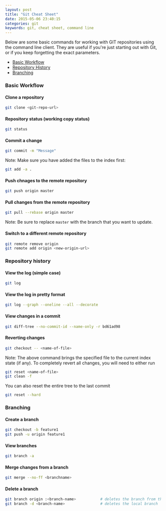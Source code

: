 ```yaml
---
layout: post
title: "Git Cheat Sheet"
date: 2015-05-06 23:40:15
categories: git
keywords: git, cheat sheet, command line
---
```


Below are some basic commands for working with GIT repositories using the
command line client. They are useful if you're just starting out with Git, or if
you keep forgetting the exact parameters.

<!-- more -->

* [Basic Workflow](#basic-workflow)
* [Repository History](#repository-history)
* [Branching](#branching)

### <a name="basic-workflow"></a>Basic Workflow

#### Clone a repository

``` bash
git clone <git-repo-url>
```

#### Repository status (working copy status)

``` bash
git status
```

#### Commit a change
``` bash
git commit -m "Message"
```

Note: Make sure you have added the files to the index first:

``` bash
git add -a .
```

#### Push chnages to the remote repository
``` bash
git push origin master
```

#### Pull changes from the remote repository
``` bash
git pull --rebase origin master
```

Note: Be sure to replace `master` with the branch that you want to update.

#### Switch to a different remote repository
``` bash
git remote remove origin
git remote add origin <new-origin-url>
```



### <a name="repository-history"></a>Repository history

#### View the log (simple case)
``` bash
git log
```

#### View the log in pretty format
``` bash
git log --graph --oneline --all --decorate
```

#### View changes in a commit
``` bash
git diff-tree --no-commit-id --name-only -r bd61ad98
```

#### Reverting changes
``` bash
git checkout -- <name-of-file>
```

Note: The above command brings the specified file to the current index state (if any). To completely revert all changes, you will need to either run 
``` bash
git reset <name-of-file>
git clean -f
```

You can also reset the entire tree to the last commit
``` bash
git reset --hard
```



### <a name="branching"></a>Branching

#### Create a branch
``` bash
git checkout -b feature1
git push -u origin feature1
```

#### View branches
``` bash
git branch -a
```

#### Merge changes from a branch
``` bash
git merge --no-ff <branchname>
```

#### Delete a branch
``` bash
git branch origin :<branch-name>           # deletes the branch from the remote
git branch -d <branch-name>                # deletes the local branch
```


